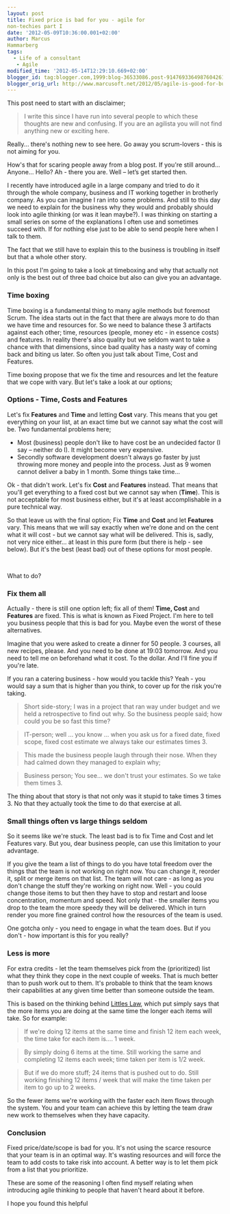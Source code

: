 ```yaml
---
layout: post
title: Fixed price is bad for you - agile for
non-techies part I
date: '2012-05-09T10:36:00.001+02:00'
author: Marcus
Hammarberg
tags:
  - Life of a consultant
   - Agile
modified_time: '2012-05-14T12:29:10.669+02:00'
blogger_id: tag:blogger.com,1999:blog-36533086.post-9147693364987604261
blogger_orig_url: http://www.marcusoft.net/2012/05/agile-is-good-for-business-part-i.html
---
```


This post need to start with an disclaimer;

> I write this since I have run into several people to which these
> thoughts are new and confusing. If you are an agilista you will not
> find anything new or exciting here.

Really... there's nothing new to see here. Go away you scrum-lovers -
this is not aiming for you.

How's that for scaring people away from a blog post. If you're still
around... Anyone... Hello? Ah - there you are. Well – let’s get started
then.

I recently have introduced agile in a large company and tried to do it
through the whole company, business and IT working together in brotherly
company. As you can imagine I ran into some problems. And still to this
day we need to explain for the business why they would and probably
should look into agile thinking (or was it lean maybe?). I was thinking
on starting a small series on some of the explanations I often use and
sometimes succeed with. If for nothing else just to be able to send
people here when I talk to them.

The fact that we still have to explain this to the business is troubling
in itself but that a whole other story.

In this post I'm going to take a look at timeboxing and why that
actually not only is the best out of three bad choice but also can give
you an advantage.

<div>



### Time boxing

Time boxing is a fundamental thing to many agile methods but foremost
Scrum. The idea starts out in the fact that there are always more to do
than we have time and resources for. So we need to balance these 3
artifacts against each other; time, resources (people, money etc - in
essence costs) and features. In reality there's also quality but we
seldom want to take a chance with that dimensions, since bad quality has
a nasty way of coming back and biting us later. So often you just talk
about Time, Cost and Features.

Time boxing propose that we fix the time and resources and let the
feature that we cope with vary. But let's take a look at our options;

</div>

### Options - Time, Costs and Features

Let's fix **Features** and **Time** and letting **Cost** vary. This
means that you get everything on your list, at an exact time but we
cannot say what the cost will be. Two fundamental problems here;

<div>

-   Most (business) people don't like to have cost be an undecided
    factor (I say – neither do I). It might become very expensive. 
-   Secondly software development doesn't always go faster by just
    throwing more money and people into the process. Just as 9 women
    cannot deliver a baby in 1 month. Some things take time...

<span style="text-align: left">Ok - that didn't work. Let's fix **Cost**
and **Features** instead. That means that you'll get everything to a
fixed cost but we cannot say when (**Time**). This is not acceptable for
most business either, but it's at least accomplishable in a pure
technical way. </span>

</div>

<div>

<span style="text-align: left">
</span>

</div>

<div>

<span style="text-align: left">So that leave us with the final option;
Fix **Time** and **Cost** and let **Features** vary. This means that we
will say exactly when we're done and on the cent what it will cost - but
we cannot say what will be delivered. This is, sadly, not very nice
either... at least in this pure form (but there is help - see below).
But it's the best (least bad) out of these options for most people.
</span>

</div>

<div style="text-align: left">

 

</div>

<div style="text-align: left">

What to do?

</div>

### Fix them all

Actually - there is still one option left; fix all of them! **Time,
Cost** and **Features** are fixed. This is what is known as Fixed
Project. I'm here to tell you business people that this is bad for you.
Maybe even the worst of these alternatives.

<div style="text-align: left">

Imagine that you were asked to create a dinner for 50 people. 3 courses,
all new recipes, please. And you need to be done at 19:03 tomorrow. And
you need to tell me on beforehand what it cost. To the dollar. And I'll
fine you if you're late.

</div>

<div style="text-align: left">

If you ran a catering business - how would you tackle this? Yeah - you
would say a sum that is higher than you think, to cover up for the risk
you're taking.

</div>

> Short side-story; I was in a project that ran way under budget and we
> held a retrospective to find out why. So the business people said; how
> could you be so fast this time?

> IT-person; well ... you know ... when you ask us for a fixed date,
> fixed scope, fixed cost estimate we always take our estimates times 3.

> This made the business people laugh through their nose. When they had
> calmed down they managed to explain why;

> Business person; You see... we don't trust your estimates. So we take
> them times 3.

The thing about that story is that not only was it stupid to take times
3 times 3. No that they actually took the time to do that exercise at
all.

### Small things often vs large things seldom

So it seems like we're stuck. The least bad is to fix Time and Cost and
let Features vary. But you, dear business people, can use this
limitation to your advantage.

If you give the team a list of things to do you have total freedom over
the things that the team is not working on right now. You can change it,
reorder it, split or merge items on that list. The team will not care -
as long as you don't change the stuff they're working on right now.
Well - you could change those items to but then they have to stop and
restart and loose concentration, momentum and speed.
Not only that - the smaller items you drop to the team the more speedy
they will be delivered. Which in turn render you more fine grained
control how the resources of the team is used.

One gotcha only - you need to engage in what the team does. But if you
don't - how important is this for you really?

### Less is more

For extra credits - let the team themselves pick from the (prioritized)
list what they think they cope in the next couple of weeks. That is much
better than to push work out to them. It's probable to think that the
team knows their capabilities at any given time better than someone
outside the team.

This is based on the thinking behind
<a href="http://en.wikipedia.org/wiki/Little&#39;s_law"
target="_blank">Littles Law</a>, which put simply says that the more
items you are doing at the same time the longer each items will take. So
for example:

> If we're doing 12 items at the same time and finish 12 item each week,
> the time take for each item is.... 1 week.

> By simply doing 6 items at the time. Still working the same and
> completing 12 items each week; time taken per item is 1/2 week.

> But if we do more stuff; 24 items that is pushed out to do. Still
> working finishing 12 items / week that will make the time taken per
> item to go up to 2 weeks.

So the fewer items we're working with the faster each item flows through
the system. You and your team can achieve this by letting the team draw
new work to themselves when they have capacity.

### Conclusion

Fixed price/date/scope is bad for you. It's not using the scarce
resource that your team is in an optimal way. It's wasting resources and
will force the team to add costs to take risk into account. A better way
is to let them pick from a list that you prioritize.

These are some of the reasoning I often find myself relating when
introducing agile thinking to people that haven't heard about it before.

I hope you found this helpful
